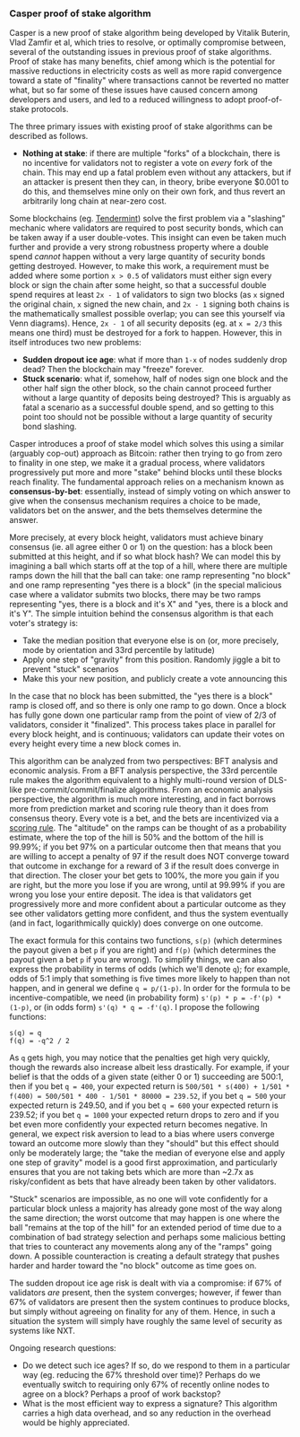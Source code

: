 ### Casper proof of stake algorithm

Casper is a new proof of stake algorithm being developed by Vitalik Buterin, Vlad Zamfir et al, which tries to resolve, or optimally compromise between, several of the outstanding issues in previous proof of stake algorithms. Proof of stake has many benefits, chief among which is the potential for massive reductions in electricity costs as well as more rapid convergence toward a state of "finality" where transactions cannot be reverted no matter what, but so far some of these issues have caused concern among developers and users, and led to a reduced willingness to adopt proof-of-stake protocols.

The three primary issues with existing proof of stake algorithms can be described as follows.

* **Nothing at stake**: if there are multiple "forks" of a blockchain, there is no incentive for validators not to register a vote on _every_ fork of the chain. This may end up a fatal problem even without any attackers, but if an attacker is present then they can, in theory, bribe everyone $0.001 to do this, and themselves mine only on their own fork, and thus revert an arbitrarily long chain at near-zero cost.

Some blockchains (eg. [Tendermint](http://tendermint.com/)) solve the first problem via a "slashing" mechanic where validators are required to post security bonds, which can be taken away if a user double-votes. This insight can even be taken much further and provide a very strong robustness property where a double spend _cannot_ happen without a very large quantity of security bonds getting destroyed. However, to make this work, a requirement must be added where some portion `x > 0.5` of validators must either sign every block or sign the chain after some height, so that a successful double spend requires at least `2x - 1` of validators to sign two blocks (as `x` signed the original chain, `x` signed the new chain, and `2x - 1` signing both chains is the mathematically smallest possible overlap; you can see this yourself via Venn diagrams). Hence, `2x - 1` of all security deposits (eg. at `x = 2/3` this means one third) must be destroyed for a fork to happen. However, this in itself introduces two new problems:

* **Sudden dropout ice age**: what if more than `1-x` of nodes suddenly drop dead? Then the blockchain may "freeze" forever.
* **Stuck scenario**: what if, somehow, half of nodes sign one block and the other half sign the other block, so the chain cannot proceed further without a large quantity of deposits being destroyed? This is arguably as fatal a scenario as a successful double spend, and so getting to this point too should not be possible without a large quantity of security bond slashing.

Casper introduces a proof of stake model which solves this using a similar (arguably cop-out) approach as Bitcoin: rather then trying to go from zero to finality in one step, we make it a gradual process, where validators progressively put more and more "stake" behind blocks until these blocks reach finality. The fundamental approach relies on a mechanism known as **consensus-by-bet**: essentially, instead of simply voting on which answer to give when the consensus mechanism requires a choice to be made, validators bet on the answer, and the bets themselves determine the answer.

More precisely, at every block height, validators must achieve binary consensus (ie. all agree either 0 or 1) on the question: has a block been submitted at this height, and if so what block hash? We can model this by imagining a ball which starts off at the top of a hill, where there are multiple ramps down the hill that the ball can take: one ramp representing "no block" and one ramp representing "yes there is a block" (in the special malicious case where a validator submits two blocks, there may be two ramps representing "yes, there is a block and it's X" and "yes, there is a block and it's Y". The simple intuition behind the consensus algorithm is that each voter's strategy is:

* Take the median position that everyone else is on (or, more precisely, mode by orientation and 33rd percentile by latitude)
* Apply one step of "gravity" from this position. Randomly jiggle a bit to prevent "stuck" scenarios
* Make this your new position, and publicly create a vote announcing this

In the case that no block has been submitted, the "yes there is a block" ramp is closed off, and so there is only one ramp to go down. Once a block has fully gone down one particular ramp from the point of view of 2/3 of validators, consider it "finalized". This process takes place in parallel for every block height, and is continuous; validators can update their votes on every height every time a new block comes in.

This algorithm can be analyzed from two perspectives: BFT analysis and economic analysis. From a BFT analysis perspective, the 33rd percentile rule makes the algorithm equivalent to a highly multi-round version of DLS-like pre-commit/commit/finalize algorithms. From an economic analysis perspective, the algorithm is much more interesting, and in fact borrows more from prediction market and scoring rule theory than it does from consensus theory. Every vote is a bet, and the bets are incentivized via a [scoring rule](https://en.wikipedia.org/wiki/Scoring_rule). The "altitude" on the ramps can be thought of as a probability estimate, where the top of the hill is 50% and the bottom of the hill is 99.99%; if you bet 97% on a particular outcome then that means that you are willing to accept a penalty of 97 if the result does NOT converge toward that outcome in exchange for a reward of 3 if the result does converge in that direction. The closer your bet gets to 100%, the more you gain if you are right, but the more you lose if you are wrong, until at 99.99% if you are wrong you lose your entire deposit. The idea is that validators get progressively more and more confident about a particular outcome as they see other validators getting more confident, and thus the system eventually (and in fact, logarithmically quickly) does converge on one outcome.

The exact formula for this contains two functions, `s(p)` (which determines the payout given a bet `p` if you are right) and `f(p)` (which determines the payout given a bet `p` if you are wrong). To simplify things, we can also express the probability in terms of odds (which we'll denote `q`); for example, odds of 5:1 imply that something is five times more likely to happen than not happen, and in general we define `q = p/(1-p)`. In order for the formula to be incentive-compatible, we need (in probability form) `s'(p) * p = -f'(p) * (1-p)`, or (in odds form) `s'(q) * q = -f'(q)`. I propose the following functions:

    s(q) = q
    f(q) = -q^2 / 2

As `q` gets high, you may notice that the penalties get high very quickly, though the rewards also increase albeit less drastically. For example, if your belief is that the odds of a given state (either 0 or 1) succeeding are 500:1, then if you bet `q = 400`, your expected return is `500/501 * s(400) + 1/501 * f(400) = 500/501 * 400 - 1/501 * 80000 = 239.52`, if you bet `q = 500` your expected return is 249.50, and if you bet `q = 600` your expected return is 239.52; if you bet `q = 1000` your expected return drops to zero and if you bet even more confidently your expected return becomes negative. In general, we expect risk aversion to lead to a bias where users converge toward an outcome more slowly than they "should" but this effect should only be moderately large; the "take the median of everyone else and apply one step of gravity" model is a good first approximation, and particularly ensures that you are not taking bets which are more than ~2.7x as risky/confident as bets that have already been taken by other validators.

"Stuck" scenarios are impossible, as no one will vote confidently for a particular block unless a majority has already gone most of the way along the same direction; the worst outcome that may happen is one where the ball "remains at the top of the hill" for an extended period of time due to a combination of bad strategy selection and perhaps some malicious betting that tries to counteract any movements along any of the "ramps" going down. A possible counteraction is creating a default strategy that pushes harder and harder toward the "no block" outcome as time goes on.

The sudden dropout ice age risk is dealt with via a compromise: if 67% of validators _are_ present, then the system converges; however, if fewer than 67% of validators are present then the system continues to produce blocks, but simply without agreeing on finality for any of them. Hence, in such a situation the system will simply have roughly the same level of security as systems like NXT.

Ongoing research questions:

* Do we detect such ice ages? If so, do we respond to them in a particular way (eg. reducing the 67% threshold over time)? Perhaps do we eventually switch to requiring only 67% of recently online nodes to agree on a block? Perhaps a proof of work backstop?
* What is the most efficient way to express a signature? This algorithm carries a high data overhead, and so any reduction in the overhead would be highly appreciated.
